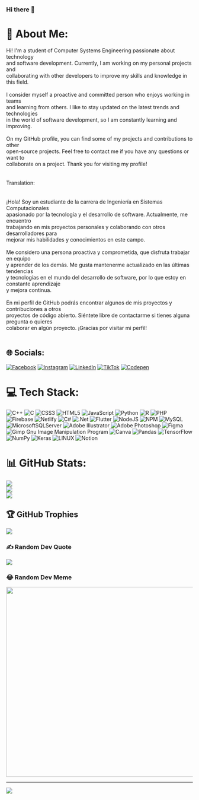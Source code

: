 ### Hi there 👋
# 💫 About Me:
Hi! I'm a student of Computer Systems Engineering passionate about technology <br>and software development. Currently, I am working on my personal projects and <br>collaborating with other developers to improve my skills and knowledge in this field.<br><br>I consider myself a proactive and committed person who enjoys working in teams <br>and learning from others. I like to stay updated on the latest trends and technologies <br>in the world of software development, so I am constantly learning and improving.<br><br>On my GitHub profile, you can find some of my projects and contributions to other <br>open-source projects. Feel free to contact me if you have any questions or want to <br>collaborate on a project. Thank you for visiting my profile!<br><br><br>Translation:<br><br><br>¡Hola! Soy un estudiante de la carrera de Ingeniería en Sistemas Computacionales<br>apasionado por la tecnología y el desarrollo de software. Actualmente, me encuentro <br>trabajando en mis proyectos personales y colaborando con otros desarrolladores para <br>mejorar mis habilidades y conocimientos en este campo.<br><br>Me considero una persona proactiva y comprometida, que disfruta trabajar en equipo <br>y aprender de los demás. Me gusta mantenerme actualizado en las últimas tendencias <br>y tecnologías en el mundo del desarrollo de software, por lo que estoy en constante aprendizaje <br>y mejora continua.<br><br>En mi perfil de GitHub podrás encontrar algunos de mis proyectos y contribuciones a otros<br> proyectos de código abierto. Siéntete libre de contactarme si tienes alguna pregunta o quieres <br>colaborar en algún proyecto. ¡Gracias por visitar mi perfil!<br><br>


## 🌐 Socials:
[![Facebook](https://img.shields.io/badge/Facebook-%231877F2.svg?logo=Facebook&logoColor=white)](https://facebook.com/ADOLGAMER) [![Instagram](https://img.shields.io/badge/Instagram-%23E4405F.svg?logo=Instagram&logoColor=white)](https://instagram.com/@adolfo_cortez64) [![LinkedIn](https://img.shields.io/badge/LinkedIn-%230077B5.svg?logo=linkedin&logoColor=white)](https://linkedin.com/in/adolfo-ernesto-cortez-barrera) [![TikTok](https://img.shields.io/badge/TikTok-%23000000.svg?logo=TikTok&logoColor=white)](https://tiktok.com/@@adolfo_cortez64) [![Codepen](https://img.shields.io/badge/Codepen-000000?style=for-the-badge&logo=codepen&logoColor=white)](https://codepen.io/@AdoDeveloper) 

# 💻 Tech Stack:
![C++](https://img.shields.io/badge/c++-%2300599C.svg?style=for-the-badge&logo=c%2B%2B&logoColor=white) ![C](https://img.shields.io/badge/c-%2300599C.svg?style=for-the-badge&logo=c&logoColor=white) ![CSS3](https://img.shields.io/badge/css3-%231572B6.svg?style=for-the-badge&logo=css3&logoColor=white) ![HTML5](https://img.shields.io/badge/html5-%23E34F26.svg?style=for-the-badge&logo=html5&logoColor=white) ![JavaScript](https://img.shields.io/badge/javascript-%23323330.svg?style=for-the-badge&logo=javascript&logoColor=%23F7DF1E) ![Python](https://img.shields.io/badge/python-3670A0?style=for-the-badge&logo=python&logoColor=ffdd54) ![R](https://img.shields.io/badge/r-%23276DC3.svg?style=for-the-badge&logo=r&logoColor=white) ![PHP](https://img.shields.io/badge/php-%23777BB4.svg?style=for-the-badge&logo=php&logoColor=white) ![Firebase](https://img.shields.io/badge/firebase-%23039BE5.svg?style=for-the-badge&logo=firebase) ![Netlify](https://img.shields.io/badge/netlify-%23000000.svg?style=for-the-badge&logo=netlify&logoColor=#00C7B7) ![C#](https://img.shields.io/badge/c%23-%23239120.svg?style=for-the-badge&logo=c-sharp&logoColor=white) ![.Net](https://img.shields.io/badge/.NET-5C2D91?style=for-the-badge&logo=.net&logoColor=white) ![Flutter](https://img.shields.io/badge/Flutter-%2302569B.svg?style=for-the-badge&logo=Flutter&logoColor=white) ![NodeJS](https://img.shields.io/badge/node.js-6DA55F?style=for-the-badge&logo=node.js&logoColor=white) ![NPM](https://img.shields.io/badge/NPM-%23000000.svg?style=for-the-badge&logo=npm&logoColor=white) ![MySQL](https://img.shields.io/badge/mysql-%2300f.svg?style=for-the-badge&logo=mysql&logoColor=white) ![MicrosoftSQLServer](https://img.shields.io/badge/Microsoft%20SQL%20Sever-CC2927?style=for-the-badge&logo=microsoft%20sql%20server&logoColor=white) ![Adobe Illustrator](https://img.shields.io/badge/adobeillustrator-%23FF9A00.svg?style=for-the-badge&logo=adobeillustrator&logoColor=white) ![Adobe Photoshop](https://img.shields.io/badge/adobephotoshop-%2331A8FF.svg?style=for-the-badge&logo=adobephotoshop&logoColor=white) 	![Figma](https://img.shields.io/badge/figma-%23F24E1E.svg?style=for-the-badge&logo=figma&logoColor=white) ![Gimp Gnu Image Manipulation Program](https://img.shields.io/badge/Gimp-657D8B?style=for-the-badge&logo=gimp&logoColor=FFFFFF) ![Canva](https://img.shields.io/badge/Canva-%2300C4CC.svg?style=for-the-badge&logo=Canva&logoColor=white) ![Pandas](https://img.shields.io/badge/pandas-%23150458.svg?style=for-the-badge&logo=pandas&logoColor=white) ![TensorFlow](https://img.shields.io/badge/TensorFlow-%23FF6F00.svg?style=for-the-badge&logo=TensorFlow&logoColor=white) ![NumPy](https://img.shields.io/badge/numpy-%23013243.svg?style=for-the-badge&logo=numpy&logoColor=white) ![Keras](https://img.shields.io/badge/Keras-%23D00000.svg?style=for-the-badge&logo=Keras&logoColor=white) ![LINUX](https://img.shields.io/badge/Linux-FCC624?style=for-the-badge&logo=linux&logoColor=black) ![Notion](https://img.shields.io/badge/Notion-%23000000.svg?style=for-the-badge&logo=notion&logoColor=white)
# 📊 GitHub Stats:
![](https://github-readme-stats.vercel.app/api?username=AdoDeveloper&theme=radical&hide_border=false&include_all_commits=false&count_private=false)<br/>
![](https://github-readme-streak-stats.herokuapp.com/?user=AdoDeveloper&theme=radical&hide_border=false)<br/>
![](https://github-readme-stats.vercel.app/api/top-langs/?username=AdoDeveloper&theme=radical&hide_border=false&include_all_commits=false&count_private=false&layout=compact)

## 🏆 GitHub Trophies
![](https://github-profile-trophy.vercel.app/?username=AdoDeveloper&theme=radical&no-frame=false&no-bg=true&margin-w=4)

### ✍️ Random Dev Quote
![](https://quotes-github-readme.vercel.app/api?type=horizontal&theme=tokyonight)

### 😂 Random Dev Meme
<img src="https://i.pinimg.com/550x/ee/fa/2e/eefa2e517eb220253d746892efcc97af.jpg" width="512px"/>

---
[![](https://visitcount.itsvg.in/api?id=AdoDeveloper&icon=2&color=3)](https://visitcount.itsvg.in)

<!-- Proudly created with GPRM ( https://gprm.itsvg.in ) -->
